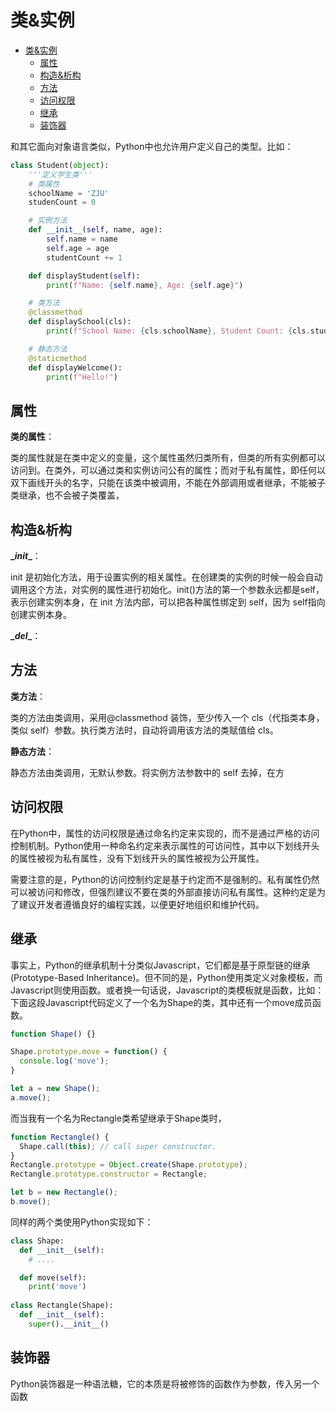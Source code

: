 # 类&实例

- [类\&实例](#类实例)
  - [属性](#属性)
  - [构造\&析构](#构造析构)
  - [方法](#方法)
  - [访问权限](#访问权限)
  - [继承](#继承)
  - [装饰器](#装饰器)

和其它面向对象语言类似，Python中也允许用户定义自己的类型。比如：

```python
class Student(object):
    '''定义学生类'''
    # 类属性
    schoolName = 'ZJU'
    studenCount = 0

    # 实例方法
    def __init__(self, name, age):
        self.name = name
        self.age = age
        studentCount += 1

    def displayStudent(self):
        print(f"Name: {self.name}, Age: {self.age}")

    # 类方法
    @classmethod
    def displaySchool(cls):
        print(f"School Name: {cls.schoolName}, Student Count: {cls.studentCount}")

    # 静态方法
    @staticmethod
    def displayWelcome():
        print(f"Hello!")
```

## 属性

**类的属性**：

类的属性就是在类中定义的变量，这个属性虽然归类所有，但类的所有实例都可以访问到。在类外，可以通过类和实例访问公有的属性；而对于私有属性，即任何以双下画线开头的名字，只能在该类中被调用，不能在外部调用或者继承，不能被子类继承，也不会被子类覆盖，

## 构造&析构

**\__init__**：

init 是初始化方法，用于设置实例的相关属性。在创建类的实例的时候一般会自动调用这个方法，对实例的属性进行初始化。init()方法的第一个参数永远都是self，表示创建实例本身，在 init 方法内部，可以把各种属性绑定到 self，因为 self指向创建实例本身。

**\__del__**：

## 方法

**类方法**：

类的方法由类调用，采用@classmethod 装饰，至少传入一个 cls（代指类本身，类似 self）参数。执行类方法时，自动将调用该方法的类赋值给 cls。

**静态方法**：

静态方法由类调用，无默认参数。将实例方法参数中的 self 去掉，在方

## 访问权限

在Python中，属性的访问权限是通过命名约定来实现的，而不是通过严格的访问控制机制。Python使用一种命名约定来表示属性的可访问性，其中以下划线开头的属性被视为私有属性，没有下划线开头的属性被视为公开属性。

需要注意的是，Python的访问控制约定是基于约定而不是强制的。私有属性仍然可以被访问和修改，但强烈建议不要在类的外部直接访问私有属性。这种约定是为了建议开发者遵循良好的编程实践，以便更好地组织和维护代码。

## 继承

事实上，Python的继承机制十分类似Javascript，它们都是基于原型链的继承(Prototype-Based Inheritance)。但不同的是，Python使用类定义对象模板，而Javascript则使用函数。或者换一句话说，Javascript的类模板就是函数，比如：下面这段Javascript代码定义了一个名为Shape的类，其中还有一个move成员函数。

``` javascript
function Shape() {}

Shape.prototype.move = function() {
  console.log('move');
}

let a = new Shape();
a.move(); 
```

而当我有一个名为Rectangle类希望继承于Shape类时，

``` javascript
function Rectangle() {
  Shape.call(this); // call super constructor.
}
Rectangle.prototype = Object.create(Shape.prototype);
Rectangle.prototype.constructor = Rectangle;

let b = new Rectangle();
b.move();
```

同样的两个类使用Python实现如下：

```python
class Shape:
  def __init__(self):
    # ....

  def move(self):
    print('move')
  
class Rectangle(Shape):
  def __init__(self):
    super().__init__()
```

## 装饰器

Python装饰器是一种语法糖，它的本质是将被修饰的函数作为参数，传入另一个函数

